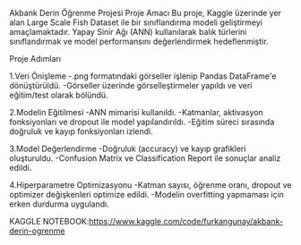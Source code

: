 Akbank Derin Öğrenme Projesi
Proje Amacı
Bu proje, Kaggle üzerinde yer alan Large Scale Fish Dataset ile bir sınıflandırma modeli geliştirmeyi amaçlamaktadır. Yapay Sinir Ağı (ANN) kullanılarak balık türlerini sınıflandırmak ve model performansını değerlendirmek hedeflenmiştir.

Proje Adımları

1.Veri Önişleme
-.png formatındaki görseller işlenip Pandas DataFrame'e dönüştürüldü.
-Görseller üzerinde görselleştirmeler yapıldı ve veri eğitim/test olarak bölündü.

2.Modelin Eğitilmesi
-ANN mimarisi kullanıldı.
-Katmanlar, aktivasyon fonksiyonları ve dropout ile model yapılandırıldı.
-Eğitim süreci sırasında doğruluk ve kayıp fonksiyonları izlendi.

3.Model Değerlendirme
-Doğruluk (accuracy) ve kayıp grafikleri oluşturuldu.
-Confusion Matrix ve Classification Report ile sonuçlar analiz edildi.

4.Hiperparametre Optimizasyonu
-Katman sayısı, öğrenme oranı, dropout ve optimizer değişkenleri optimize edildi.
-Modelin overfitting yapmaması için erken durdurma uygulandı.


KAGGLE NOTEBOOK:https://www.kaggle.com/code/furkangunay/akbank-derin-ogrenme
